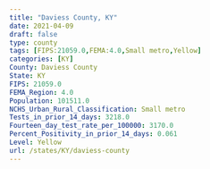 ```yaml
---
title: "Daviess County, KY"
date: 2021-04-09
draft: false
type: county
tags: [FIPS:21059.0,FEMA:4.0,Small metro,Yellow]
categories: [KY]
County: Daviess County
State: KY
FIPS: 21059.0
FEMA_Region: 4.0
Population: 101511.0
NCHS_Urban_Rural_Classification: Small metro
Tests_in_prior_14_days: 3218.0
Fourteen_day_test_rate_per_100000: 3170.0
Percent_Positivity_in_prior_14_days: 0.061
Level: Yellow
url: /states/KY/daviess-county
---
```



